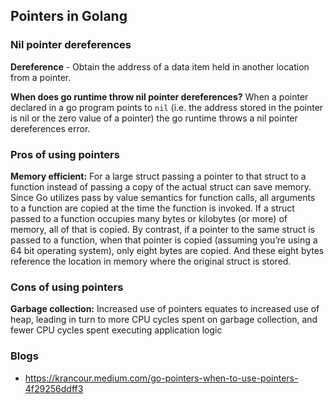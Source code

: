 ## Pointers in Golang

### Nil pointer dereferences

**Dereference** - Obtain the address of a data item held in another location from a pointer.

**When does go runtime throw nil pointer dereferences?**
When a pointer declared in a go program points to `nil` (i.e. the address stored in the pointer is nil or the zero value of a pointer) the go runtime throws a nil pointer dereferences error.

### Pros of using pointers
**Memory efficient:** For a large struct passing a pointer to that struct to a function instead of passing a copy of the actual struct can save memory. Since Go utilizes pass by value semantics for function calls, all arguments to a function are copied at the time the function is invoked. If a struct passed to a function occupies many bytes or kilobytes (or more) of memory, all of that is copied. By contrast, if a pointer to the same struct is passed to a function, when that pointer is copied (assuming you’re using a 64 bit operating system), only eight bytes are copied. And these eight bytes reference the location in memory where the original struct is stored.

### Cons of using pointers
**Garbage collection:** Increased use of pointers equates to increased use of heap, leading in turn to more CPU cycles spent on garbage collection, and fewer CPU cycles spent executing application logic


### Blogs
- https://krancour.medium.com/go-pointers-when-to-use-pointers-4f29256ddff3